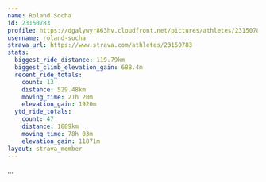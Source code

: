 ```yaml
---
name: Roland Socha
id: 23150783
profile: https://dgalywyr863hv.cloudfront.net/pictures/athletes/23150783/14745672/4/large.jpg
username: roland-socha
strava_url: https://www.strava.com/athletes/23150783
stats:
  biggest_ride_distance: 119.79km
  biggest_climb_elevation_gain: 688.4m
  recent_ride_totals:
    count: 13
    distance: 529.48km
    moving_time: 21h 20m
    elevation_gain: 1920m
  ytd_ride_totals:
    count: 47
    distance: 1889km
    moving_time: 78h 03m
    elevation_gain: 11871m
layout: strava_member
--- 
```

...
